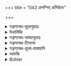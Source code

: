 +++
title = "043 अनग्निर् अनिकेतः"

+++

<details><summary>गङ्गानथ-मूलानुवादः</summary>

He shall be without fires and without home; he may go to a village for food;—disinterested, steady, silent and calmly-disposed.—(43).
</details>

<details><summary>मेधातिथिः</summary>

[^१७]:
     M G 1st ed.: 'saṃkusuko

श्रौतानाम् अग्नीनां पूर्वम् अभाव उक्तो ऽनेन गार्हस्थ्यस्योच्यते । अथ वा पाकप्रतिषेधो ऽयम् अग्न्यर्थस्य चेन्धनस्य शीतादिनिवृत्तिप्रयोजनस्य । **निकेतो** गृहम् । **ग्रामम्** एकां रात्रिम् **अन्नार्थम् आश्रयेत्** । कृतप्रयोजनो ऽरण्ये शेषं कालम् । एषा चैकरात्रिर् ग्रामे गौतमेनोका (ग्ध् ३.२१) । तत्र यदि समया ग्रामं तदान्नार्थ एव प्रवेशः । अथ दूरतस् तदैकां रात्रिं वसेत् । द्वितीयाम् अरण्ये संभावयेत् । **उपेक्षकः** अचेतनेष्व् अपि भावेषु कमण्डल्वादिषु, न तन् निजायत्तं कुर्यात् । अथ वा शरीरस्य व्याधिप्रतीकारं न कुर्यात् । <u>अन्ये</u> त्व् "असंकसुकः" इति पठन्ति । अस्थिरः संकुसुकः, तन्निषेधेन चित्तवृत्तिधैर्यम् उपदिशति । **मुनिः** संयतवागिन्द्रियः । **भावेन** चित्तेन **समाहितः** मनसा विकल्पान् वर्जयेत् । भावेनैव समाहितो न वाङ्मात्रेण ॥ ६.४३ ॥
</details>

<details><summary>गङ्गानथ-भाष्यानुवादः</summary>

The abandoning of the *Śrauta* fires has been mentioned before; this verse speaks of the abandoning of the *domestic* fire. Or tins may be taken as forbidding the act of cooking, and of seeking for fuel for the fire required for the allaying of cold and such other purposes.

‘*Niketa*’ is home.

‘*He may go*’—for one night—‘*to* *a village for food*’; and having got what he needs, he should spend the rest of his time in the forest. This living in the village for a single night has been declared by Gautama. If the man happen to be near a village, then he shall enter it only for obtaining food; but if he happens to be far off from it, then he may dwell there for a single night, and pass on to the forest for the second.

‘*Disinterested*’;—he should not own his even such inanimate objects as the water-pot and the like. Or, it may mean that he shall not have recourse to any remedy for his bodily ailments.

Some people read ‘*asaṅkusukaḥ*’;—‘*saṅkusuka*’ means fickle, unsteady; and the opposite of this denotes firmness of mind.

‘*Silent*’—with the organ of speech under his full control

‘*Calmly disposed*’— Calm in disposition; *i.e*., he shall give up all mental imaginings; he shall be calm by *disposition* not in mere speech (43).
</details>

<details><summary>गङ्गानथ-टिप्पन्यः</summary>

‘*Muniḥ*’—‘with the organ of speech controlled’ (Medhātithi);—‘meditating on Brahman’ (Kullūka).

This verse is quoted in *Aparārka* (p. 953).
</details>

<details><summary>गङ्गानथ-तुल्य-वाक्यानि</summary>

*Mahābhārata* (12.245.5-6).—(Same as Manu, the third foot read as
‘*aśvastana-vidhātā syāt*.’)

*Gautama* (3.11, 14).—‘The Renunciate shall not possess any store. He
shall enter a village only for begging alms.’ *Baudhāyana* (2.11.16).—(See under 41.)

*Āpastamba* (2.21.10).—‘He shall live without a tire, without a house,
without pleasures, without protection. Remaining silent and uttering speech only on the occasion of the daily recitation of the Veda, begging only so much food in the village as will sustain his life, he shall wander about, caring neither for this world nor for the next.’

*Vaśiṣṭha* (10.6).—‘The Renunciate sh all shave his head; he shall have
no property, and no house.’

*Viṣṇu* (96.2).—‘Having reposited the fires in himself, he should enter
the village only for collecting alms.’

*Yājñavalkya* (3.57).—(See under 41.)
</details>

<details><summary>भारुचिः</summary>

**अनग्निः स्यात्** । सो ऽयम् अग्नीन्धनतत्संपरिग्रहप्रतिषेधः । **अनिकेतश्** च **स्यात्** । ग्रामैकरात्रिकन्यायेन **ग्रामम् अन्नार्थम् आश्रयेत्** । अर्थाच् छेषं कालम् अरण्ये तिष्ठेत् । **उपेक्षकः** स्वशरीरादिषु । **असंचयिकः** अप्रतिषिद्धास्व् अपि कमण्डल्वादिमात्रासु । **मुनिर् भावसमाश्रितः** । चित्तसंयमोपदेशपरम् इदं ध्यानात्मानुष्ठानम् ॥ ६.४३ ॥
</details>

<details><summary>Bühler</summary>

043	He shall neither possess a fire, nor a dwelling, he may go to a village for his food, (he shall be) indifferent to everything, firm of purpose, meditating (and) concentrating his mind on Brahman.
</details>
